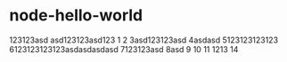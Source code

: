 # node-hello-world

123123asd
asd123123asd123
1
2
3asd123123asd
4asdasd
5123123123123
6123123123123asdasdasdasd
7123123asd
8asd
9
10
11
1213
14
